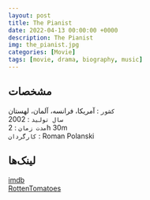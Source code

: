 ```yaml
---
layout: post
title: The Pianist
date: 2022-04-13 00:00:00 +0000
description: The Pianist
img: the_pianist.jpg
categories: [Movie]
tags: [movie, drama, biography, music]
---
```


## مشخصات

`کشور` : آمریکا، فرانسه، آلمان، لهستان  
`سال تولید` : 2002  
`مدت زمان` : 2h 30m  
`کارگردان` : Roman Polanski

## لینک‌ها

[imdb](https://www.imdb.com/title/tt0253474/)  
[RottenTomatoes](https://www.rottentomatoes.com/m/pianist)  